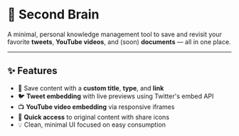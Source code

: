 # 🧠 Second Brain

A minimal, personal knowledge management tool to save and revisit your favorite **tweets**, **YouTube videos**, and (soon) **documents** — all in one place.

---

## ✨ Features

- 🔖 Save content with a **custom title**, **type**, and **link**
- 🐦 **Tweet embedding** with live previews using Twitter's embed API
- 📺 **YouTube video embedding** via responsive iframes
- 🔗 **Quick access** to original content with share icons
- 💡 Clean, minimal UI focused on easy consumption
